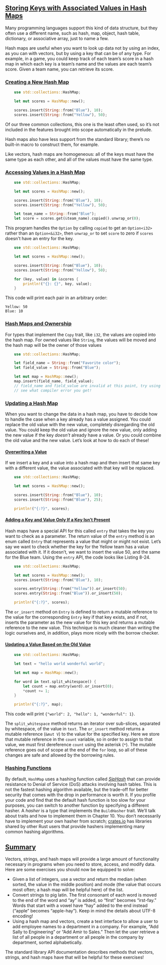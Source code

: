 ## [Storing Keys with Associated Values in Hash Maps](https://doc.rust-lang.org/nightly/book/ch08-03-hash-maps.html#storing-keys-with-associated-values-in-hash-maps)

Many programming languages support this kind of data structure, but they often use a different name, such as hash, map, object, hash table, dictionary, or associative array, just to name a few.

Hash maps are useful when you want to look up data not by using an index, as you can with vectors, but by using a key that can be of any type. For example, in a game, you could keep track of each team’s score in a hash map in which each key is a team’s name and the values are each team’s score. Given a team name, you can retrieve its score.

### [Creating a New Hash Map](https://doc.rust-lang.org/nightly/book/ch08-03-hash-maps.html#creating-a-new-hash-map)

```rust
    use std::collections::HashMap;

    let mut scores = HashMap::new();

    scores.insert(String::from("Blue"), 10);
    scores.insert(String::from("Yellow"), 50);
```

Of our three common collections, this one is the least often used, so it’s not included in the features brought into scope automatically in the prelude.

Hash maps also have less support from the standard library; there’s no built-in macro to construct them, for example.

Like vectors, hash maps are homogeneous: all of the keys must have the same type as each other, and all of the values must have the same type.

### [Accessing Values in a Hash Map](https://doc.rust-lang.org/nightly/book/ch08-03-hash-maps.html#accessing-values-in-a-hash-map)

```rust
    use std::collections::HashMap;

    let mut scores = HashMap::new();

    scores.insert(String::from("Blue"), 10);
    scores.insert(String::from("Yellow"), 50);

    let team_name = String::from("Blue");
    let score = scores.get(&team_name).copied().unwrap_or(0);
```

This program handles the `Option` by calling `copied` to get an `Option<i32>` rather than an `Option<&i32>`, then `unwrap_or` to set `score` to zero if `scores` doesn't have an entry for the key.

```rust
    use std::collections::HashMap;

    let mut scores = HashMap::new();

    scores.insert(String::from("Blue"), 10);
    scores.insert(String::from("Yellow"), 50);

    for (key, value) in &scores {
        println!("{}: {}", key, value);
    }
```

This code will print each pair in an arbitrary order:

```text
Yellow: 50
Blue: 10
```

### [Hash Maps and Ownership](https://doc.rust-lang.org/nightly/book/ch08-03-hash-maps.html#hash-maps-and-ownership)

For types that implement the `Copy` trait, like `i32`, the values are copied into the hash map. For owned values like `String`, the values will be moved and the hash map will be the owner of those values

```rust
    use std::collections::HashMap;

    let field_name = String::from("Favorite color");
    let field_value = String::from("Blue");

    let mut map = HashMap::new();
    map.insert(field_name, field_value);
    // field_name and field_value are invalid at this point, try using them and
    // see what compiler error you get!
```

### [Updating a Hash Map](https://doc.rust-lang.org/nightly/book/ch08-03-hash-maps.html#updating-a-hash-map)

When you want to change the data in a hash map, you have to decide how to handle the case when a key already has a value assigned. You could replace the old value with the new value, completely disregarding the old value. You could keep the old value and ignore the new value, only adding the new value if the key _doesn’t_ already have a value. Or you could combine the old value and the new value. Let’s look at how to do each of these!

#### [Overwriting a Value](https://doc.rust-lang.org/nightly/book/ch08-03-hash-maps.html#overwriting-a-value)

If we insert a key and a value into a hash map and then insert that same key with a different value, the value associated with that key will be replaced.

```rust
    use std::collections::HashMap;

    let mut scores = HashMap::new();

    scores.insert(String::from("Blue"), 10);
    scores.insert(String::from("Blue"), 25);

    println!("{:?}", scores);
```

#### [Adding a Key and Value Only If a Key Isn’t Present](https://doc.rust-lang.org/nightly/book/ch08-03-hash-maps.html#adding-a-key-and-value-only-if-a-key-isnt-present)

Hash maps have a special API for this called `entry` that takes the key you want to check as a parameter. The return value of the `entry` method is an enum called `Entry` that represents a value that might or might not exist. Let’s say we want to check whether the key for the Yellow team has a value associated with it. If it doesn’t, we want to insert the value 50, and the same for the Blue team. Using the `entry` API, the code looks like Listing 8-24.

```rust
    use std::collections::HashMap;

    let mut scores = HashMap::new();
    scores.insert(String::from("Blue"), 10);

    scores.entry(String::from("Yellow")).or_insert(50);
    scores.entry(String::from("Blue")).or_insert(50);

    println!("{:?}", scores);
```

The `or_insert` method on `Entry` is defined to return a mutable reference to the value for the corresponding `Entry` key if that key exists, and if not, inserts the parameter as the new value for this key and returns a mutable reference to the new value. This technique is much cleaner than writing the logic ourselves and, in addition, plays more nicely with the borrow checker.

#### [Updating a Value Based on the Old Value](https://doc.rust-lang.org/nightly/book/ch08-03-hash-maps.html#updating-a-value-based-on-the-old-value)

```rust
    use std::collections::HashMap;

    let text = "hello world wonderful world";

    let mut map = HashMap::new();

    for word in text.split_whitespace() {
        let count = map.entry(word).or_insert(0);
        *count += 1;
    }

    println!("{:?}", map);
```

This code will print `{"world": 2, "hello": 1, "wonderful": 1}`.

The `split_whitespace` method returns an iterator over sub-slices, separated by whitespace, of the value in `text`. The `or_insert` method returns a mutable reference (`&mut V`) to the value for the specified key. Here we store that mutable reference in the `count` variable, so in order to assign to that value, we must first dereference `count` using the asterisk (`*`). The mutable reference goes out of scope at the end of the `for` loop, so all of these changes are safe and allowed by the borrowing rules.

### [Hashing Functions](https://doc.rust-lang.org/nightly/book/ch08-03-hash-maps.html#hashing-functions)

By default, `HashMap` uses a hashing function called [_SipHash_]( [https://en.wikipedia.org/wiki/SipHash](https://en.wikipedia.org/wiki/SipHash)) that can provide resistance to Denial of Service (DoS) attacks involving hash tables. This is not the fastest hashing algorithm available, but the trade-off for better security that comes with the drop in performance is worth it. If you profile your code and find that the default hash function is too slow for your purposes, you can switch to another function by specifying a different hasher. A _hasher_ is a type that implements the `BuildHasher` trait. We’ll talk about traits and how to implement them in Chapter 10. You don’t necessarily have to implement your own hasher from scratch; [crates.io](https://crates.io/) has libraries shared by other Rust users that provide hashers implementing many common hashing algorithms.

## [Summary](https://doc.rust-lang.org/nightly/book/ch08-03-hash-maps.html#summary)

Vectors, strings, and hash maps will provide a large amount of functionality necessary in programs when you need to store, access, and modify data. Here are some exercises you should now be equipped to solve:

-   Given a list of integers, use a vector and return the median (when sorted, the value in the middle position) and mode (the value that occurs most often; a hash map will be helpful here) of the list.
-   Convert strings to pig latin. The first consonant of each word is moved to the end of the word and “ay” is added, so “first” becomes “irst-fay.” Words that start with a vowel have “hay” added to the end instead (“apple” becomes “apple-hay”). Keep in mind the details about UTF-8 encoding!
-   Using a hash map and vectors, create a text interface to allow a user to add employee names to a department in a company. For example, “Add Sally to Engineering” or “Add Amir to Sales.” Then let the user retrieve a list of all people in a department or all people in the company by department, sorted alphabetically.

The standard library API documentation describes methods that vectors, strings, and hash maps have that will be helpful for these exercises!